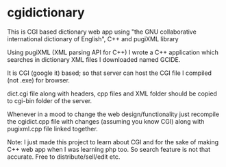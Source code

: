 # cgidictionary

This is CGI based dictionary web app using "the GNU collaborative international dictionary of English", C++ and pugiXML library 

Using pugiXML (XML parsing API for C++) I wrote a C++ application which searches in dictionary XML files I downloaded named GCIDE.

It is CGI (google it) based; so that server can host the CGI file I compiled (not .exe) for browser.

dict.cgi file along with headers, cpp files and XML folder should be copied to cgi-bin folder of the server.

Whenever in a mood to change the web design/functionality just recompile the cgidict.cpp file with changes (assuming you know CGI) along
with pugixml.cpp file linked together.

Note: I just made this project to learn about CGI and for the sake of making C++ web app when I was learning php too. So search feature 
is not that accurate. Free to distribute/sell/edit etc.
